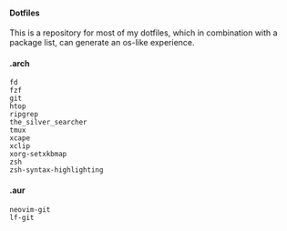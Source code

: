 #### Dotfiles

This is a repository for most of my dotfiles, which in combination with a package list, can generate an os-like experience.

#### .arch
```
fd
fzf
git
htop
ripgrep
the_silver_searcher
tmux
xcape
xclip
xorg-setxkbmap
zsh
zsh-syntax-highlighting
```

#### .aur
```
neovim-git
lf-git
```
